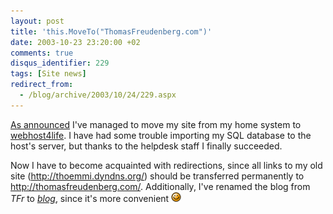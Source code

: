 ```yaml
---
layout: post
title: 'this.MoveTo("ThomasFreudenberg.com")'
date: 2003-10-23 23:20:00 +02
comments: true
disqus_identifier: 229
tags: [Site news]
redirect_from:
  - /blog/archive/2003/10/24/229.aspx
---
```


[As announced](/archive/2003/10/13/moving-this-site/) I've managed to move my site from my home system to [webhost4life](http://www.webhost4life.com/default.asp?refid=thoemmi). I have had some trouble importing my SQL database to the host's server, but thanks to the helpdesk staff I finally succeeded.

Now I have to become acquainted with redirections, since all links to my old site (<http://thoemmi.dyndns.org/>) should be transferred permanently to <http://thomasfreudenberg.com/>. Additionally, I've renamed the blog from *TFr* to *[blog](/)*, since it's more convenient ![Wink](/files/archive/smiley_wink.gif)
